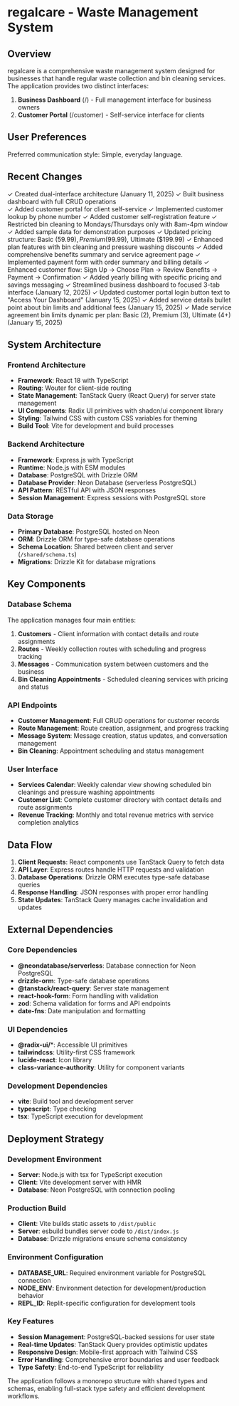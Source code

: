 # regalcare - Waste Management System

## Overview

regalcare is a comprehensive waste management system designed for businesses that handle regular waste collection and bin cleaning services. The application provides two distinct interfaces:

1. **Business Dashboard** (/) - Full management interface for business owners
2. **Customer Portal** (/customer) - Self-service interface for clients

## User Preferences

Preferred communication style: Simple, everyday language.

## Recent Changes

✓ Created dual-interface architecture (January 11, 2025)
✓ Built business dashboard with full CRUD operations  
✓ Added customer portal for client self-service
✓ Implemented customer lookup by phone number
✓ Added customer self-registration feature
✓ Restricted bin cleaning to Mondays/Thursdays only with 8am-4pm window
✓ Added sample data for demonstration purposes
✓ Updated pricing structure: Basic ($59.99), Premium ($99.99), Ultimate ($199.99)
✓ Enhanced plan features with bin cleaning and pressure washing discounts
✓ Added comprehensive benefits summary and service agreement page
✓ Implemented payment form with order summary and billing details
✓ Enhanced customer flow: Sign Up → Choose Plan → Review Benefits → Payment → Confirmation
✓ Added yearly billing with specific pricing and savings messaging
✓ Streamlined business dashboard to focused 3-tab interface (January 12, 2025)
✓ Updated customer portal login button text to "Access Your Dashboard" (January 15, 2025)
✓ Added service details bullet point about bin limits and additional fees (January 15, 2025)
✓ Made service agreement bin limits dynamic per plan: Basic (2), Premium (3), Ultimate (4+) (January 15, 2025)

## System Architecture

### Frontend Architecture
- **Framework**: React 18 with TypeScript
- **Routing**: Wouter for client-side routing
- **State Management**: TanStack Query (React Query) for server state management
- **UI Components**: Radix UI primitives with shadcn/ui component library
- **Styling**: Tailwind CSS with custom CSS variables for theming
- **Build Tool**: Vite for development and build processes

### Backend Architecture
- **Framework**: Express.js with TypeScript
- **Runtime**: Node.js with ESM modules
- **Database**: PostgreSQL with Drizzle ORM
- **Database Provider**: Neon Database (serverless PostgreSQL)
- **API Pattern**: RESTful API with JSON responses
- **Session Management**: Express sessions with PostgreSQL store

### Data Storage
- **Primary Database**: PostgreSQL hosted on Neon
- **ORM**: Drizzle ORM for type-safe database operations
- **Schema Location**: Shared between client and server (`/shared/schema.ts`)
- **Migrations**: Drizzle Kit for database migrations

## Key Components

### Database Schema
The application manages four main entities:
1. **Customers** - Client information with contact details and route assignments
2. **Routes** - Weekly collection routes with scheduling and progress tracking
3. **Messages** - Communication system between customers and the business
4. **Bin Cleaning Appointments** - Scheduled cleaning services with pricing and status

### API Endpoints
- **Customer Management**: Full CRUD operations for customer records
- **Route Management**: Route creation, assignment, and progress tracking
- **Message System**: Message creation, status updates, and conversation management
- **Bin Cleaning**: Appointment scheduling and status management

### User Interface
- **Services Calendar**: Weekly calendar view showing scheduled bin cleanings and pressure washing appointments
- **Customer List**: Complete customer directory with contact details and route assignments
- **Revenue Tracking**: Monthly and total revenue metrics with service completion analytics

## Data Flow

1. **Client Requests**: React components use TanStack Query to fetch data
2. **API Layer**: Express routes handle HTTP requests and validation
3. **Database Operations**: Drizzle ORM executes type-safe database queries
4. **Response Handling**: JSON responses with proper error handling
5. **State Updates**: TanStack Query manages cache invalidation and updates

## External Dependencies

### Core Dependencies
- **@neondatabase/serverless**: Database connection for Neon PostgreSQL
- **drizzle-orm**: Type-safe database operations
- **@tanstack/react-query**: Server state management
- **react-hook-form**: Form handling with validation
- **zod**: Schema validation for forms and API endpoints
- **date-fns**: Date manipulation and formatting

### UI Dependencies
- **@radix-ui/***: Accessible UI primitives
- **tailwindcss**: Utility-first CSS framework
- **lucide-react**: Icon library
- **class-variance-authority**: Utility for component variants

### Development Dependencies
- **vite**: Build tool and development server
- **typescript**: Type checking
- **tsx**: TypeScript execution for development

## Deployment Strategy

### Development Environment
- **Server**: Node.js with tsx for TypeScript execution
- **Client**: Vite development server with HMR
- **Database**: Neon PostgreSQL with connection pooling

### Production Build
- **Client**: Vite builds static assets to `/dist/public`
- **Server**: esbuild bundles server code to `/dist/index.js`
- **Database**: Drizzle migrations ensure schema consistency

### Environment Configuration
- **DATABASE_URL**: Required environment variable for PostgreSQL connection
- **NODE_ENV**: Environment detection for development/production behavior
- **REPL_ID**: Replit-specific configuration for development tools

### Key Features
- **Session Management**: PostgreSQL-backed sessions for user state
- **Real-time Updates**: TanStack Query provides optimistic updates
- **Responsive Design**: Mobile-first approach with Tailwind CSS
- **Error Handling**: Comprehensive error boundaries and user feedback
- **Type Safety**: End-to-end TypeScript for reliability

The application follows a monorepo structure with shared types and schemas, enabling full-stack type safety and efficient development workflows.